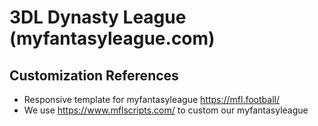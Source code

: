 # 3DL Dynasty League (myfantasyleague.com) 

## Customization References
* Responsive template for myfantasyleague https://mfl.football/
* We use https://www.mflscripts.com/ to custom our myfantasyleague
